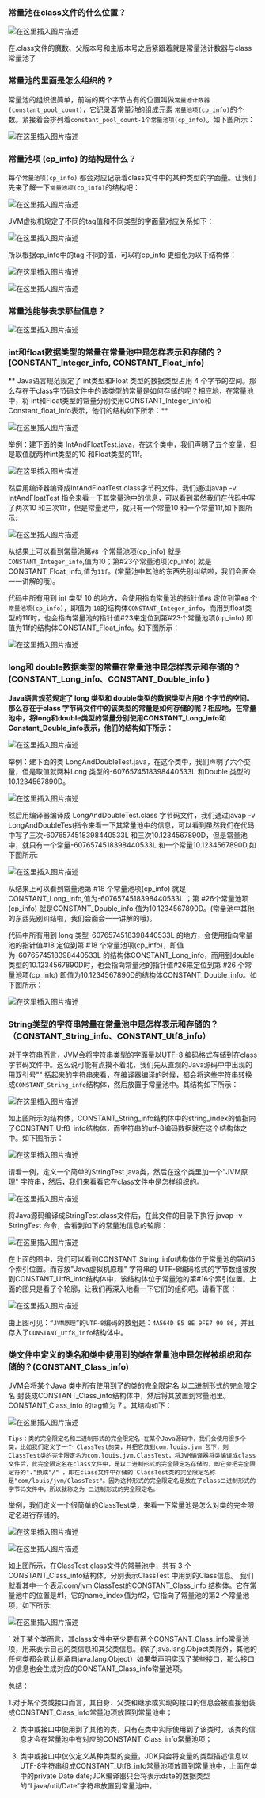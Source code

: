 ### 常量池在class文件的什么位置？

![在这里插入图片描述](https://img-blog.csdnimg.cn/1b25e0efabac4053a73823e9af55e818.png?x-oss-process=image/watermark,type_d3F5LXplbmhlaQ,shadow_50,text_Q1NETiBAbGVlZGNvZGVKb2huMDE=,size_17,color_FFFFFF,t_70,g_se,x_16)

在.class文件的魔数、父版本号和主版本号之后紧跟着就是常量池计数器与class常量池了

### 常量池的里面是怎么组织的？

 常量池的组织很简单，前端的两个字节占有的位置叫做`常量池计数器(constant_pool_count)`，它记录着常量池的组成元素  `常量池项(cp_info)`的个数。紧接着会排列着`constant_pool_count-1个常量池项(cp_info)`。如下图所示：

![在这里插入图片描述](https://img-blog.csdnimg.cn/75c9edb60d7a4aa9ae2a50f884345527.png?x-oss-process=image/watermark,type_d3F5LXplbmhlaQ,shadow_50,text_Q1NETiBAbGVlZGNvZGVKb2huMDE=,size_20,color_FFFFFF,t_70,g_se,x_16)

### 常量池项 (cp_info) 的结构是什么？

每个`常量池项(cp_info)` 都会对应记录着class文件中的某种类型的字面量。让我们先来了解一下`常量池项(cp_info)`的结构吧：

![在这里插入图片描述](https://img-blog.csdnimg.cn/5c4638189f1d41dd88a4e611774a14eb.png?x-oss-process=image/watermark,type_d3F5LXplbmhlaQ,shadow_50,text_Q1NETiBAbGVlZGNvZGVKb2huMDE=,size_19,color_FFFFFF,t_70,g_se,x_16)


JVM虚拟机规定了不同的tag值和不同类型的字面量对应关系如下：

![在这里插入图片描述](https://img-blog.csdnimg.cn/96f22d41d62c42879149db143d038e73.png?x-oss-process=image/watermark,type_d3F5LXplbmhlaQ,shadow_50,text_Q1NETiBAbGVlZGNvZGVKb2huMDE=,size_15,color_FFFFFF,t_70,g_se,x_16)

所以根据cp_info中的tag 不同的值，可以将cp_info 更细化为以下结构体：

![在这里插入图片描述](https://img-blog.csdnimg.cn/bd6c74dcd0ef4a0db37433c97ff517b5.png?x-oss-process=image/watermark,type_d3F5LXplbmhlaQ,shadow_50,text_Q1NETiBAbGVlZGNvZGVKb2huMDE=,size_19,color_FFFFFF,t_70,g_se,x_16)

![在这里插入图片描述](https://img-blog.csdnimg.cn/d4b52e3fe0f04dd79cd9b4434f31412c.png?x-oss-process=image/watermark,type_d3F5LXplbmhlaQ,shadow_50,text_Q1NETiBAbGVlZGNvZGVKb2huMDE=,size_20,color_FFFFFF,t_70,g_se,x_16)

### 常量池能够表示那些信息？

![在这里插入图片描述](https://img-blog.csdnimg.cn/c170923004dc4b0294390ae8c045458a.png?x-oss-process=image/watermark,type_d3F5LXplbmhlaQ,shadow_50,text_Q1NETiBAbGVlZGNvZGVKb2huMDE=,size_14,color_FFFFFF,t_70,g_se,x_16)

### int和float数据类型的常量在常量池中是怎样表示和存储的？(CONSTANT_Integer_info, CONSTANT_Float_info)

** Java语言规范规定了 int类型和Float 类型的数据类型占用 4 个字节的空间。那么存在于class字节码文件中的该类型的常量是如何存储的呢？相应地，在常量池中，将 int和Float类型的常量分别使用CONSTANT_Integer_info和 Constant_float_info表示，他们的结构如下所示：**

![在这里插入图片描述](https://img-blog.csdnimg.cn/0bb62717ae8f42859545b26b39dd2e43.png?x-oss-process=image/watermark,type_d3F5LXplbmhlaQ,shadow_50,text_Q1NETiBAbGVlZGNvZGVKb2huMDE=,size_19,color_FFFFFF,t_70,g_se,x_16)

举例：建下面的类 IntAndFloatTest.java，在这个类中，我们声明了五个变量，但是取值就两种int类型的10 和Float类型的11f。

![在这里插入图片描述](https://img-blog.csdnimg.cn/9af27e314b634367adc45ccdf990ba62.png?x-oss-process=image/watermark,type_d3F5LXplbmhlaQ,shadow_50,text_Q1NETiBAbGVlZGNvZGVKb2huMDE=,size_8,color_FFFFFF,t_70,g_se,x_16)

然后用编译器编译成IntAndFloatTest.class字节码文件，我们通过javap -v IntAndFloatTest 指令来看一下其常量池中的信息，可以看到虽然我们在代码中写了两次10 和三次11f，但是常量池中，就只有一个常量10 和一个常量11f,如下图所示:

![在这里插入图片描述](https://img-blog.csdnimg.cn/8dde71c61a9b495bb1e32953115f6855.png?x-oss-process=image/watermark,type_d3F5LXplbmhlaQ,shadow_50,text_Q1NETiBAbGVlZGNvZGVKb2huMDE=,size_13,color_FFFFFF,t_70,g_se,x_16)

从结果上可以看到常量池第`#8 `个常量池项(cp_info) 就是`CONSTANT_Integer_info`,值为10；第#23个常量池项(cp_info) 就是CONSTANT_Float_info,值为`11f`。(常量池中其他的东西先别纠结啦，我们会面会一一讲解的哦)。

 代码中所有用到 int 类型 10 的地方，会使用指向常量池的指针值`#8` 定位到第`#8` 个`常量池项(cp_info)`，即值为 `10`的结构体`CONSTANT_Integer_info`，而用到float类型的11f时，也会指向常量池的指针值#23来定位到第#23个常量池项(cp_info) 即值为11f的结构体CONSTANT_Float_info。如下图所示：

![在这里插入图片描述](https://img-blog.csdnimg.cn/017c43c4e77247dea87c3423cc720530.png?x-oss-process=image/watermark,type_d3F5LXplbmhlaQ,shadow_50,text_Q1NETiBAbGVlZGNvZGVKb2huMDE=,size_17,color_FFFFFF,t_70,g_se,x_16)

### long和 double数据类型的常量在常量池中是怎样表示和存储的？(CONSTANT_Long_info、CONSTANT_Double_info )

**Java语言规范规定了 long 类型和 double类型的数据类型占用8 个字节的空间。那么存在于class 字节码文件中的该类型的常量是如何存储的呢？相应地，在常量池中，将long和double类型的常量分别使用CONSTANT_Long_info和Constant_Double_info表示，他们的结构如下所示：**

![在这里插入图片描述](https://img-blog.csdnimg.cn/999625f3173d42e1837056d3c53f1afa.png?x-oss-process=image/watermark,type_d3F5LXplbmhlaQ,shadow_50,text_Q1NETiBAbGVlZGNvZGVKb2huMDE=,size_20,color_FFFFFF,t_70,g_se,x_16)

举例：建下面的类 LongAndDoubleTest.java，在这个类中，我们声明了六个变量，但是取值就两种Long 类型的-6076574518398440533L 和Double 类型的10.1234567890D。

![在这里插入图片描述](https://img-blog.csdnimg.cn/befe633b29604016b6752daad0f83f43.png?x-oss-process=image/watermark,type_d3F5LXplbmhlaQ,shadow_50,text_Q1NETiBAbGVlZGNvZGVKb2huMDE=,size_10,color_FFFFFF,t_70,g_se,x_16)

然后用编译器编译成 LongAndDoubleTest.class 字节码文件，我们通过javap -v LongAndDoubleTest指令来看一下其常量池中的信息，可以看到虽然我们在代码中写了三次-6076574518398440533L 和三次10.1234567890D，但是常量池中，就只有一个常量-6076574518398440533L 和一个常量10.1234567890D,如下图所示:

![在这里插入图片描述](https://img-blog.csdnimg.cn/814b5b6b343f493096e3751ddc53ae8c.png?x-oss-process=image/watermark,type_d3F5LXplbmhlaQ,shadow_50,text_Q1NETiBAbGVlZGNvZGVKb2huMDE=,size_16,color_FFFFFF,t_70,g_se,x_16)

从结果上可以看到常量池第 #18 个常量池项(cp_info) 就是CONSTANT_Long_info,值为-6076574518398440533L ；第 #26个常量池项(cp_info) 就是CONSTANT_Double_info,值为10.1234567890D。(常量池中其他的东西先别纠结啦，我们会面会一一讲解的哦)。

代码中所有用到 long 类型-6076574518398440533L 的地方，会使用指向常量池的指针值#18 定位到第 #18 个常量池项(cp_info)，即值为-6076574518398440533L 的结构体CONSTANT_Long_info，而用到double类型的10.1234567890D时，也会指向常量池的指针值#26来定位到第 #26 个常量池项(cp_info) 即值为10.1234567890D的结构体CONSTANT_Double_info。如下图所示：

![在这里插入图片描述](https://img-blog.csdnimg.cn/723b86bfdc784c3497054f88562a2d97.png?x-oss-process=image/watermark,type_d3F5LXplbmhlaQ,shadow_50,text_Q1NETiBAbGVlZGNvZGVKb2huMDE=,size_20,color_FFFFFF,t_70,g_se,x_16)


### String类型的字符串常量在常量池中是怎样表示和存储的？（CONSTANT_String_info、CONSTANT_Utf8_info）

对于字符串而言，JVM会将字符串类型的字面量以UTF-8 编码格式存储到在class字节码文件中。这么说可能有点摸不着北，我们先从直观的Java源码中中出现的用双引号"" 括起来的字符串来看，在编译器编译的时候，都会将这些字符串转换成`CONSTANT_String_info`结构体，然后放置于常量池中。其结构如下所示：

![在这里插入图片描述](https://img-blog.csdnimg.cn/2d96ed636e034ee9aae656ee77a38388.png?x-oss-process=image/watermark,type_d3F5LXplbmhlaQ,shadow_50,text_Q1NETiBAbGVlZGNvZGVKb2huMDE=,size_19,color_FFFFFF,t_70,g_se,x_16)

如上图所示的结构体，CONSTANT_String_info结构体中的string_index的值指向了CONSTANT_Utf8_info结构体，而字符串的utf-8编码数据就在这个结构体之中。如下图所示：

![在这里插入图片描述](https://img-blog.csdnimg.cn/8492bea11ddf4eef9996db6afe01df3a.png?x-oss-process=image/watermark,type_d3F5LXplbmhlaQ,shadow_50,text_Q1NETiBAbGVlZGNvZGVKb2huMDE=,size_18,color_FFFFFF,t_70,g_se,x_16)

请看一例，定义一个简单的StringTest.java类，然后在这个类里加一个"JVM原理" 字符串，然后，我们来看看它在class文件中是怎样组织的。

![在这里插入图片描述](https://img-blog.csdnimg.cn/1bfda7b5dea0474384360c80006b92c9.png?x-oss-process=image/watermark,type_d3F5LXplbmhlaQ,shadow_50,text_Q1NETiBAbGVlZGNvZGVKb2huMDE=,size_10,color_FFFFFF,t_70,g_se,x_16)

将Java源码编译成StringTest.class文件后，在此文件的目录下执行 javap -v StringTest 命令，会看到如下的常量池信息的轮廓：

![在这里插入图片描述](https://img-blog.csdnimg.cn/c646b0a9e4a64001a5f399283a1d1801.png?x-oss-process=image/watermark,type_d3F5LXplbmhlaQ,shadow_50,text_Q1NETiBAbGVlZGNvZGVKb2huMDE=,size_16,color_FFFFFF,t_70,g_se,x_16)

在上面的图中，我们可以看到CONSTANT_String_info结构体位于常量池的第#15个索引位置。而存放"Java虚拟机原理" 字符串的 UTF-8编码格式的字节数组被放到CONSTANT_Utf8_info结构体中，该结构体位于常量池的第#16个索引位置。上面的图只是看了个轮廓，让我们再深入地看一下它们的组织吧。请看下图：

![在这里插入图片描述](https://img-blog.csdnimg.cn/f13b2bdeda6741d8b6cea27783f3d70d.png?x-oss-process=image/watermark,type_d3F5LXplbmhlaQ,shadow_50,text_Q1NETiBAbGVlZGNvZGVKb2huMDE=,size_20,color_FFFFFF,t_70,g_se,x_16)

由上图可见：`“JVM原理”`的`UTF-8`编码的数组是：`4A564D E5 8E 9FE7 90 86`，并且存入了`CONSTANT_Utf8_info`结构体中。

### 类文件中定义的类名和类中使用到的类在常量池中是怎样被组织和存储的？(CONSTANT_Class_info)

JVM会将某个Java 类中所有使用到了的类的完全限定名 以二进制形式的完全限定名 封装成CONSTANT_Class_info结构体中，然后将其放置到常量池里。CONSTANT_Class_info 的tag值为 7 。其结构如下：

![在这里插入图片描述](https://img-blog.csdnimg.cn/04406d480303483989409aed698cfe78.png?x-oss-process=image/watermark,type_d3F5LXplbmhlaQ,shadow_50,text_Q1NETiBAbGVlZGNvZGVKb2huMDE=,size_17,color_FFFFFF,t_70,g_se,x_16)

`Tips：类的完全限定名和二进制形式的完全限定名
      在某个Java源码中，我们会使用很多个类，比如我们定义了一个 ClassTest的类，并把它放到com.louis.jvm 包下，则 ClassTest类的完全限定名为com.louis.jvm.ClassTest，将JVM编译器将类编译成class文件后，此完全限定名在class文件中，是以二进制形式的完全限定名存储的，即它会把完全限定符的"."换成"/" ，即在class文件中存储的 ClassTest类的完全限定名称是"com/louis/jvm/ClassTest"。因为这种形式的完全限定名是放在了class二进制形式的字节码文件中，所以就称之为 二进制形式的完全限定名。`

举例，我们定义一个很简单的ClassTest类，来看一下常量池是怎么对类的完全限定名进行存储的。

![在这里插入图片描述](https://img-blog.csdnimg.cn/ad99ec584f7343fa89f201b931ed2144.png)

![在这里插入图片描述](https://img-blog.csdnimg.cn/935e07e5c2bf40e8a491b9a48d9bc3ab.png?x-oss-process=image/watermark,type_d3F5LXplbmhlaQ,shadow_50,text_Q1NETiBAbGVlZGNvZGVKb2huMDE=,size_19,color_FFFFFF,t_70,g_se,x_16)

如上图所示，在ClassTest.class文件的常量池中，共有 3 个CONSTANT_Class_info结构体，分别表示ClassTest 中用到的Class信息。 我们就看其中一个表示com/jvm.ClassTest的CONSTANT_Class_info 结构体。它在常量池中的位置是#1，它的name_index值为#2，它指向了常量池的第2 个常量池项，如下所示:

![在这里插入图片描述](https://img-blog.csdnimg.cn/fff200b73d1f40f89c8a2921f73b47ad.png?x-oss-process=image/watermark,type_d3F5LXplbmhlaQ,shadow_50,text_Q1NETiBAbGVlZGNvZGVKb2huMDE=,size_20,color_FFFFFF,t_70,g_se,x_16)

`  对于某个类而言，其class文件中至少要有两个CONSTANT_Class_info常量池项，用来表示自己的类信息和其父类信息。(除了java.lang.Object类除外，其他的任何类都会默认继承自java.lang.Object）如果类声明实现了某些接口，那么接口的信息也会生成对应的CONSTANT_Class_info常量池项。

总结：
        
1.对于某个类或接口而言，其自身、父类和继承或实现的接口的信息会被直接组装成CONSTANT_Class_info常量池项放置到常量池中；  
       
2. 类中或接口中使用到了其他的类，只有在类中实际使用到了该类时，该类的信息才会在常量池中有对应的CONSTANT_Class_info常量池项；
        
3. 类中或接口中仅仅定义某种类型的变量，JDK只会将变量的类型描述信息以UTF-8字符串组成CONSTANT_Utf8_info常量池项放置到常量池中，上面在类中的private Date date;JDK编译器只会将表示date的数据类型的“Ljava/util/Date”字符串放置到常量池中。`


